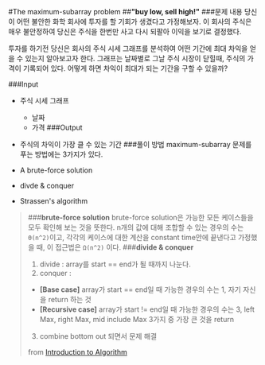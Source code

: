 
#The maximum-subarray problem
##**"buy low, sell high!"**
###문제 내용
당신이 어떤 불안한 화학 회사에 투자를 할 기회가 생겼다고 가정해보자. 이 회사의 주식은 매우 불안정하여 당신은 주식을 한번만 사고 다시 되팔아 이익을 보기로 결정했다. 

투자를 하기전 당신은 회사의 주식 시세 그래프를 분석하여 어떤 기간에 최대 차익을 얻을 수 있는지 알아보고자 한다. 그래프는 날짜별로 그날 주식 시장이 닫힐때, 주식의 가격이 기록되어 있다. 어떻게 하면 차익이 최대가 되는 기간을 구할 수 있을까?

###Input
 - 주식 시세 그래프
	 - 날짜
	 - 가격
###Output
 - 주식의 차익이 가장 클 수 있는 기간
###풀이 방법
maximum-subarray 문제를 푸는 방법에는 3가지가 있다.

 - A brute-force solution
 - divde & conquer
 - Strassen's algorithm 

>###**brute-force solution**
>brute-force solution은 가능한 모든 케이스들을 모두 확인해 보는 것을 뜻한다.  n개의 값에 대해 조합할 수 있는 경우의 수는 `Θ(n^2)`이고, 각각의 케이스에 대한 계산을 constant time안에 끝낸다고 가정했을 때, 이 접근법은 `Ω(n^2)` 이다.
>###**divide & conquer**
>1. divide : array를 start == end가 될 때까지 나눈다.
>2. conquer : 
>* **[Base case]** array가 start == end일 때
>가능한 경우의 수는 1, 자기 자신을 return 하는 것
>* **[Recursive case]** array가 start != end일 때
>가능한 경우의 수는 3, left Max, right Max, mid include Max 3가지 중 가장 큰 것을 return
>3. combine 
>bottom out 되면서 문제 해결
>
> from [Introduction to Algorithm](http://bayanbox.ir/view/4177858657730907268/introduction-to-algorithms-3rd-edition.pdf)

